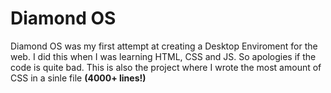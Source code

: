 <h1>
    <b>Diamond OS</b>
</h1>

Diamond OS was my first attempt at creating a Desktop Enviroment for the web. I did this when I was learning HTML, CSS and JS. So apologies if the code is quite bad. This is also the project where I wrote the most amount of CSS in a 
sinle file <b>(4000+ lines!)</b>